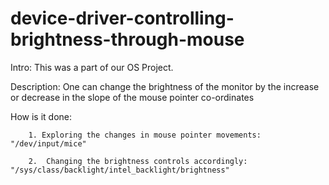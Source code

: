 # device-driver-controlling-brightness-through-mouse

Intro:
  This was a part of our OS Project.

Description:
  One can change the brightness of the monitor by the increase or decrease in the slope of the mouse pointer co-ordinates

How is it done:
        
        1. Exploring the changes in mouse pointer movements:  "/dev/input/mice"
        
        2.  Changing the brightness controls accordingly:   "/sys/class/backlight/intel_backlight/brightness"
          
      
